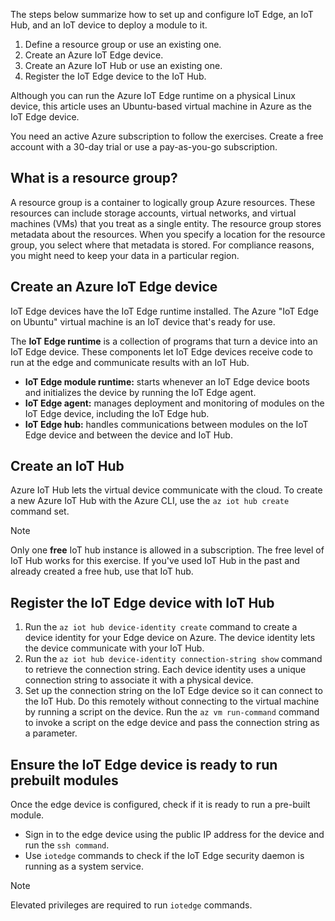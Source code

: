 The steps below summarize how to set up and configure IoT Edge, an IoT Hub, and an IoT device to deploy a module to it.

1. Define a resource group or use an existing one.
1. Create an Azure IoT Edge device.
1. Create an Azure IoT Hub or use an existing one.
1. Register the IoT Edge device to the IoT Hub.

Although you can run the Azure IoT Edge runtime on a physical Linux device, this article uses an Ubuntu-based virtual machine in Azure as the IoT Edge device.

You need an active Azure subscription to follow the exercises. Create a free account with a 30-day trial or use a pay-as-you-go subscription.

## What is a resource group?

A resource group is a container to logically group Azure resources. These resources can include storage accounts, virtual networks, and virtual machines (VMs) that you treat as a single entity. The resource group stores metadata about the resources. When you specify a location for the resource group, you select where that metadata is stored. For compliance reasons, you might need to keep your data in a particular region.

## Create an Azure IoT Edge device

IoT Edge devices have the IoT Edge runtime installed. The Azure "IoT Edge on Ubuntu" virtual machine is an IoT device that's ready for use.

The **IoT Edge runtime** is a collection of programs that turn a device into an IoT Edge device. These components let IoT Edge devices receive code to run at the edge and communicate results with an IoT Hub.

* **IoT Edge module runtime:** starts whenever an IoT Edge device boots and initializes the device by running the IoT Edge agent.
* **IoT Edge agent:** manages deployment and monitoring of modules on the IoT Edge device, including the IoT Edge hub.
* **IoT Edge hub:** handles communications between modules on the IoT Edge device and between the device and IoT Hub. 

## Create an IoT Hub

Azure IoT Hub lets the virtual device communicate with the cloud. To create a new Azure IoT Hub with the Azure CLI, use the `az iot hub create` command set.

> [!NOTE]
> Only one **free** IoT hub instance is allowed in a subscription. The free level of IoT Hub works for this exercise. If you've used IoT Hub in the past and already created a free hub, use that IoT hub.

## Register the IoT Edge device with IoT Hub

1. Run the `az iot hub device-identity create` command to create a device identity for your Edge device on Azure. The device identity lets the device communicate with your IoT Hub.
1. Run the `az iot hub device-identity connection-string show` command to retrieve the connection string. Each device identity uses a unique connection string to associate it with a physical device.
1. Set up the connection string on the IoT Edge device so it can connect to the IoT Hub. Do this remotely without connecting to the virtual machine by running a script on the device. Run the `az vm run-command` command to invoke a script on the edge device and pass the connection string as a parameter.

## Ensure the IoT Edge device is ready to run prebuilt modules

Once the edge device is configured, check if it is ready to run a pre-built module.

* Sign in to the edge device using the public IP address for the device and run the `ssh command`.
* Use `iotedge` commands to check if the IoT Edge security daemon is running as a system service.

> [!NOTE]
> Elevated privileges are required to run `iotedge` commands.
